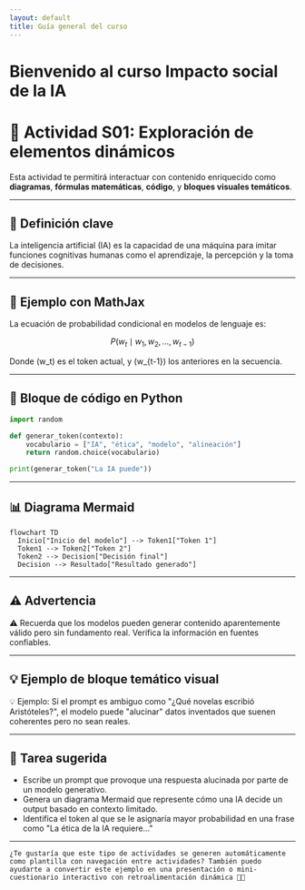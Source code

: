 ```yaml
---
layout: default
title: Guía general del curso
---
```


# Bienvenido al curso Impacto social de la IA


# 🧠 Actividad S01: Exploración de elementos dinámicos

Esta actividad te permitirá interactuar con contenido enriquecido como **diagramas**, **fórmulas matemáticas**, **código**, y **bloques visuales temáticos**.

---

## 🔷 Definición clave

<div class="bloque definicion">
La inteligencia artificial (IA) es la capacidad de una máquina para imitar funciones cognitivas humanas como el aprendizaje, la percepción y la toma de decisiones.
</div>

---

## 🧮 Ejemplo con MathJax

La ecuación de probabilidad condicional en modelos de lenguaje es:

$$ P(w_t \mid w_1, w_2, \ldots, w_{t-1}) $$

Donde \(w_t\) es el token actual, y \(w_{t-1}\) los anteriores en la secuencia.

---

## 🐍 Bloque de código en Python

```python
import random

def generar_token(contexto):
    vocabulario = ["IA", "ética", "modelo", "alineación"]
    return random.choice(vocabulario)

print(generar_token("La IA puede"))
```

---

## 📊 Diagrama Mermaid

```mermaid
flowchart TD
  Inicio["Inicio del modelo"] --> Token1["Token 1"]
  Token1 --> Token2["Token 2"]
  Token2 --> Decision["Decisión final"]
  Decision --> Resultado["Resultado generado"]
```

---

## ⚠️ Advertencia

<div class="bloque advertencia">
⚠️ Recuerda que los modelos pueden generar contenido aparentemente válido pero sin fundamento real. Verifica la información en fuentes confiables.
</div>

---

## 💡 Ejemplo de bloque temático visual

<div class="bloque ejemplo">
💡 Ejemplo: Si el prompt es ambiguo como "¿Qué novelas escribió Aristóteles?", el modelo puede "alucinar" datos inventados que suenen coherentes pero no sean reales.
</div>

---

## 📌 Tarea sugerida

- Escribe un prompt que provoque una respuesta alucinada por parte de un modelo generativo.
- Genera un diagrama Mermaid que represente cómo una IA decide un output basado en contexto limitado.
- Identifica el token al que se le asignaría mayor probabilidad en una frase como "La ética de la IA requiere..."

---
```text
¿Te gustaría que este tipo de actividades se generen automáticamente como plantilla con navegación entre actividades? También puedo ayudarte a convertir este ejemplo en una presentación o mini-cuestionario interactivo con retroalimentación dinámica 📘✨
```
